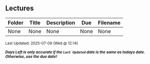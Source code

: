 ## Lectures

| Folder | Title | Description | Due | Filename |
|-----|-----|-----|-----|-----|
| None | None | None | None | None |

<sup>Last Updated: 2025-07-09 (Wed @ 12:14)</sup> 

<sup>***Days Left is only accurate if the `Last Updated` date is the same as todays date. Otherwise, use the due date!***</sup> 
